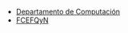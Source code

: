 * [Departamento de Computación](https://dc.exa.unrc.edu.ar)
* [FCEFQyN](https://www.exa.unrc.edu.ar)